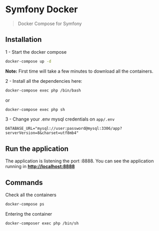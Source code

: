 # Symfony Docker

> Docker Compose for Symfony

## Installation

1 - Start the docker compose

```bash
docker-compose up -d
```

**Note:** First time will take a few minutes to download all the containers.

2 - Install all the dependencies here:

```bash
docker-compose exec php /bin/bash
```

or

```bash
docker-compose exec php sh
```

3 - Change your .env mysql credentials on `app/.env`

```dotenv
DATABASE_URL="mysql://user:password@mysql:3306/app?serverVersion=8&charset=utf8mb4"
```

## Run the application

The application is listening the port :8888.
You can see the application running in **[http://localhost:8888](http://localhost:8888)**

## Commands

Check all the containers

```bash
docker-compose ps
```

Entering the container

```bash
docker-composer exec php /bin/sh
```
